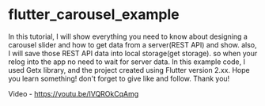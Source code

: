 # flutter_carousel_example

In this tutorial, I will show everything you need to know about designing a carousel slider and how to get data from a server(REST API) and show. also, I will save those REST API data into local storage(get storage). so when your relog into the app no need to wait for server data.
In this example code, I used Getx library, and the project created using Flutter version 2.xx. Hope you learn something! don't forget to give like and follow. Thank you!

Video - https://youtu.be/IVQROkCqAmg

